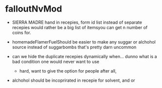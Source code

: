 # falloutNvMod

* SIERRA MADRE hand in recepies, form id list instead of separate recepies
    would rather be a big list of itemsyou can get n number of coins for.

* homemadeFlamerFuelShould be easier to make
    any suggar or alchohol source instead of suggarbombs that's pretty darn uncommon

* can we hide the duplicate recepies dynamically when... dunno what is a bad condition one would never want to use
  * hard, want to give the option for people after all, 

* alchohol should be incoprirated in recepie for solvent, and or 